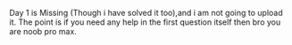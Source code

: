 Day 1 is Missing (Though i have solved it too),and i am not going to upload it. The point is if you need any help in the first question itself then bro you are noob pro max. 
